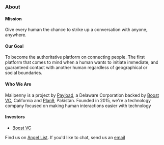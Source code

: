 ### About

#### Mission

Give every human the chance to strike up a conversation with anyone, anywhere.

#### Our Goal

To become the authoritative platform on connecting people. The first platform that comes to mind when a human wants to initiate immediate, and guaranteed contact with another human regardless of geographical or social boundaries.

#### Who We Are

Mailpenny is a project by [Payload](http://payload.tech), a Delaware Corporation backed by [Boost VC](https://www.boost.vc), California and [Plan9](http://plan9.pitb.gov.pk), Pakistan. Founded in 2015, we're a technology company focused on making human interactions easier with technology

#### Investors

- [Boost VC](https://www.boost.vc)

Find us on [Angel List](https://angel.co/mailpenny). If you'd like to chat, send us an [email](founders@mailpenny.com)
